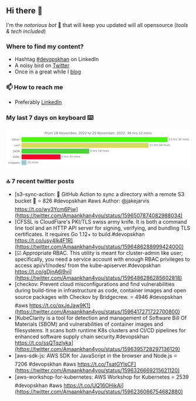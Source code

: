 <!--- [![Hits](https://hits.seeyoufarm.com/api/count/incr/badge.svg?url=https%3A%2F%2Fgithub.com%2Fakhan4u%2Fhit-counter&count_bg=%2379C83D&title_bg=%23555555&icon=&icon_color=%23E7E7E7&title=visits&edge_flat=false)](https://hits.seeyoufarm.com) --->

## Hi there 👋

I'm the _notorious bot_ 🤣 that will keep you updated will all opensource (_tools & tech included_) 

### Where to find my content?

* Hashtag [#devopskhan](https://www.linkedin.com/feed/hashtag/devopskhan) on LinkedIn
* A noisy bird on [Twitter](https://twitter.com/Amaankhan4you)
* Once in a great while I [blog](https://linuxparrot.com) 


### 📫 **How to reach me**

* Preferably [LinkedIn](https://www.linkedin.com/in/amaan-khan-linux-ninja)

### My last 7 days on keyboard ⌨️

<img src="https://github.com/akhan4u/akhan4u/blob/main/images/stat.svg" alt="Amaan's Wakatime Activity!"/>

### 🔝 7 recent twitter posts
<!-- DEVDOJO:START -->
- [s3-sync-action: 🔄 GitHub Action to sync a directory with a remote S3 bucket 🧺
⭐️ 826
#devopskhan #aws
Author: @jakejarvis
https://t.co/wy3Ycm6Pjw](https://twitter.com/Amaankhan4you/status/1596507874082988034)
- [CFSSL is CloudFlare&#39;s PKI/TLS swiss army knife. It is both a command line tool and an HTTP API server for signing, verifying, and bundling TLS certificates. It requires Go 1.12+ to build.#devopskhan https://t.co/usy4lk4F1R](https://twitter.com/Amaankhan4you/status/1596486288999424000)
- [☑ Appropriate RBAC. This utility is meant for cluster-admin like user; specifically, you need a service account with enough RBAC privileges to access api/v1/nodes/ from the kube-apiserver.#devopskhan https://t.co/gDjnA6l9vj](https://twitter.com/Amaankhan4you/status/1596486286285602818)
- [checkov: Prevent cloud misconfigurations and find vulnerabilities during build-time in infrastructure as code, container images and open source packages with Checkov by Bridgecrew.
⭐️ 4946
#devopskhan #aws
https://t.co/qxJeJaw9K1](https://twitter.com/Amaankhan4you/status/1596417271722700800)
- [KubeClarity is a tool for detection and management of Software Bill Of Materials &lpar;SBOM&rpar; and vulnerabilities of container images and filesystems. It scans both runtime K8s clusters and CI/CD pipelines for enhanced software supply chain security.#devopskhan https://t.co/ssQTqzlyka](https://twitter.com/Amaankhan4you/status/1596395728297136129)
- [aws-sdk-js: AWS SDK for JavaScript in the browser and Node.js
⭐️ 7206
#devopskhan #aws
https://t.co/TsatGYlsCF](https://twitter.com/Amaankhan4you/status/1596326669215621120)
- [aws-workshop-for-kubernetes: AWS Workshop for Kubernetes
⭐️ 2539
#devopskhan #aws
https://t.co/UQ16OHikAj](https://twitter.com/Amaankhan4you/status/1596236066754682880)
<!-- DEVDOJO:END -->

<!-- ![Amaan's GitHub stats](https://github-readme-stats.vercel.app/api?username=akhan4u&count_private=true&show_icons=true&hide=contribs) -->

